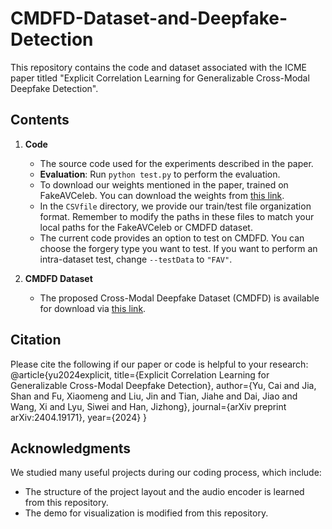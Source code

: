 # CMDFD-Dataset-and-Deepfake-Detection

This repository contains the code and dataset associated with the ICME paper titled "Explicit Correlation Learning for Generalizable Cross-Modal Deepfake Detection".

## Contents

1. **Code**
   - The source code used for the experiments described in the paper.
   - **Evaluation**: Run `python test.py` to perform the evaluation.
   - To download our weights mentioned in the paper, trained on FakeAVCeleb. You can download the weights from [this link](https://drive.google.com/drive/folders/11K22EGH-I_vy6vMohQ7g3NjNAfr8pFZ4).
   - In the `CSVfile` directory, we provide our train/test file organization format. Remember to modify the paths in these files to match your local paths for the FakeAVCeleb or CMDFD dataset.
   - The current code provides an option to test on CMDFD. You can choose the forgery type you want to test. If you want to perform an intra-dataset test, change `--testData` to `"FAV"`.

2. **CMDFD Dataset**
   - The proposed Cross-Modal Deepfake Dataset (CMDFD) is available for download via [this link](https://drive.google.com/drive/folders/198w2kdRmf64lrELJ2H1df66PFJmb64DG).

## Citation

Please cite the following if our paper or code is helpful to your research:
@article{yu2024explicit,
  title={Explicit Correlation Learning for Generalizable Cross-Modal Deepfake Detection},
  author={Yu, Cai and Jia, Shan and Fu, Xiaomeng and Liu, Jin and Tian, Jiahe and Dai, Jiao and Wang, Xi and Lyu, Siwei and Han, Jizhong},
  journal={arXiv preprint arXiv:2404.19171},
  year={2024}
}

## Acknowledgments

We studied many useful projects during our coding process, which include:

- The structure of the project layout and the audio encoder is learned from this repository.
- The demo for visualization is modified from this repository.

